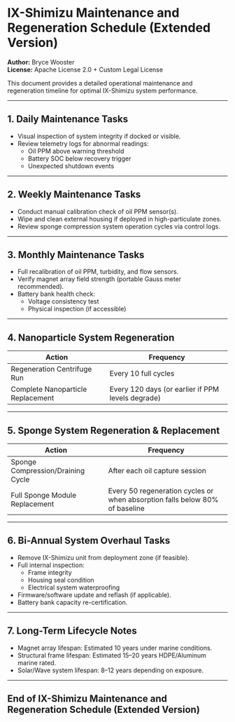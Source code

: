 # IX-Shimizu Maintenance and Regeneration Schedule (Extended Version)

**Author:** Bryce Wooster  
**License:** Apache License 2.0 + Custom Legal License

This document provides a detailed operational maintenance and regeneration timeline for optimal IX-Shimizu system performance.

---

## 1. Daily Maintenance Tasks

- Visual inspection of system integrity if docked or visible.
- Review telemetry logs for abnormal readings:
  - Oil PPM above warning threshold
  - Battery SOC below recovery trigger
  - Unexpected shutdown events

---

## 2. Weekly Maintenance Tasks

- Conduct manual calibration check of oil PPM sensor(s).
- Wipe and clean external housing if deployed in high-particulate zones.
- Review sponge compression system operation cycles via control logs.

---

## 3. Monthly Maintenance Tasks

- Full recalibration of oil PPM, turbidity, and flow sensors.
- Verify magnet array field strength (portable Gauss meter recommended).
- Battery bank health check:
  - Voltage consistency test
  - Physical inspection (if accessible)

---

## 4. Nanoparticle System Regeneration

| Action                        | Frequency          |
|-------------------------------|-------------------|
| Regeneration Centrifuge Run   | Every 10 full cycles |
| Complete Nanoparticle Replacement | Every 120 days (or earlier if PPM levels degrade) |

---

## 5. Sponge System Regeneration & Replacement

| Action                            | Frequency                 |
|-----------------------------------|--------------------------|
| Sponge Compression/Draining Cycle | After each oil capture session |
| Full Sponge Module Replacement    | Every 50 regeneration cycles or when absorption falls below 80% of baseline |

---

## 6. Bi-Annual System Overhaul Tasks

- Remove IX-Shimizu unit from deployment zone (if feasible).
- Full internal inspection:
  - Frame integrity
  - Housing seal condition
  - Electrical system waterproofing
- Firmware/software update and reflash (if applicable).
- Battery bank capacity re-certification.

---

## 7. Long-Term Lifecycle Notes

- Magnet array lifespan: Estimated 10 years under marine conditions.
- Structural frame lifespan: Estimated 15–20 years HDPE/Aluminum marine rated.
- Solar/Wave system lifespan: 8–12 years depending on exposure.

---

## End of IX-Shimizu Maintenance and Regeneration Schedule (Extended Version)
